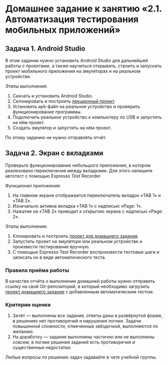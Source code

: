 # Домашнее задание к занятию «2.1. Автоматизация тестирования мобильных приложений»

## Задача 1. Android Studio

В этом задании нужно установить Android Studio для дальнейшей работы с проектами, а также научиться открывать, строить и запускать проект мобильного приложения на эмуляторах и на реальном устройстве.

Этапы выполнения:
1. Скачать и установить Android Studio.
2. Склонировать и построить [лекционный проект](lesson_sample_app).
3. Установить apk-файл на реальное устройство и проверить функционирование программы.
4. Подключить реальное устройство к компьютеру по USB и запустить на нём проект.
5. Создать эмулятор и запустить на нём проект.

По этому заданию не нужно отправлять отчёт.

## Задача 2. Экран с вкладками

Проверьте функционирование небольшого приложения, в котором реализовано переключение между вкладками. Для этого напишите автотест с помощью Espresso Test Recorder.

Функционал приложения:
1. На главном экране отображается переключатель вкладок «TAB 1» и «TAB 2».
2. Изначально активна вкладка «TAB 1» с надписью «Page: 1».
3. Нажатие на «TAB 2» приводит к открытию экрана с надписью «Page: 2».

Этапы выполнения:
1. Клонировать и построить [проект для домашнего задания](hw_app).
2. Запустить проект на эмуляторе или реальном устройстве и произвести тестирование вручную.
3. С помощью Espresso Test Recorder воспроизвести тестовые шаги и записать их в виде автоматического теста.

### Правила приёма работы

В качестве отчёта о выполнении домашней работы нужно отправить ссылку на свой Git-репозиторий, в который необходимо загрузить [проект домашнего задания](hw_app) c добавленным автоматическим тестом.

### Критерии оценки

1. Зачёт — выполнены все задания, ответы даны в развёрнутой форме, в решениях нет противоречий и нарушения логики. Задачи повышенной сложности, отмеченные звёздочкой, выполняются по желанию.
2. На доработку — задания выполнены частично или не выполнены совсем, в логике решения заданий есть противоречия и существенные недостатки.

Любые вопросы по решению задач задавайте в чате учебной группы.
